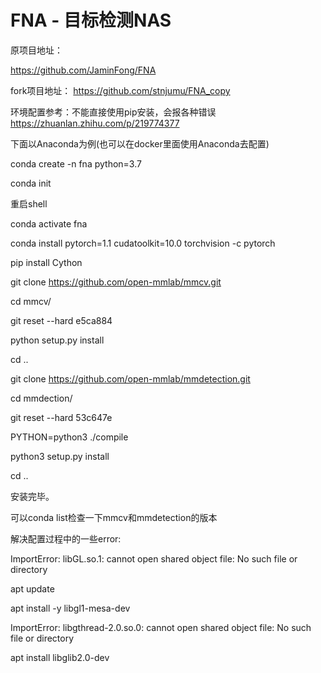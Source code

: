 # FNA - 目标检测NAS

原项目地址：

https://github.com/JaminFong/FNA


fork项目地址：
https://github.com/stnjumu/FNA_copy


环境配置参考：不能直接使用pip安装，会报各种错误
https://zhuanlan.zhihu.com/p/219774377

下面以Anaconda为例(也可以在docker里面使用Anaconda去配置)

conda create -n fna python=3.7

conda init

重启shell

conda activate fna

conda install pytorch=1.1 cudatoolkit=10.0 torchvision -c pytorch

pip install Cython

git clone https://github.com/open-mmlab/mmcv.git

cd mmcv/

git reset --hard e5ca884

python setup.py install

cd ..

git clone https://github.com/open-mmlab/mmdetection.git

cd mmdection/

git reset --hard 53c647e

PYTHON=python3 ./compile

python3 setup.py install

cd ..

安装完毕。

可以conda list检查一下mmcv和mmdetection的版本

解决配置过程中的一些error:

ImportError: libGL.so.1: cannot open shared object file: No such file or directory

apt update

apt install -y libgl1-mesa-dev

ImportError: libgthread-2.0.so.0: cannot open shared object file: No such file or directory

apt install libglib2.0-dev